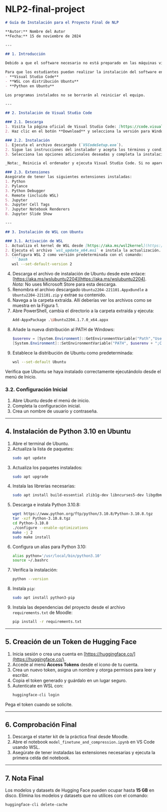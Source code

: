 # NLP2-final-project


```markdown
# Guía de Instalación para el Proyecto Final de NLP

**Autor:** Nombre del Autor  
**Fecha:** 15 de noviembre de 2024  

---

## 1. Introducción

Debido a que el software necesario no está preparado en las máquinas virtuales de Aulas Virtuales, los alumnos pueden acudir físicamente al laboratorio y usar el usuario `usuario`, el cual dispone del software necesario. Sin embargo, no es posible acceder a este usuario a través de Aulas Virtuales. 

Para que los estudiantes puedan realizar la instalación del software en los equipos del laboratorio, esta guía detalla cómo descargar e instalar:
- **Visual Studio Code**  
- **WSL con distribución Ubuntu**  
- **Python en Ubuntu**

Los programas instalados no se borrarán al reiniciar el equipo.

---

## 2. Instalación de Visual Studio Code

### 2.1. Descarga
1. Visita la página oficial de Visual Studio Code: [https://code.visualstudio.com/](https://code.visualstudio.com/).
2. Haz clic en el botón **Download** y selecciona la versión para Windows.

### 2.2. Instalación
1. Ejecuta el archivo descargado (`VSCodeSetup.exe`).
2. Sigue las instrucciones del instalador y acepta los términos y condiciones.
3. Selecciona las opciones adicionales deseadas y completa la instalación.

_Nota:_ Reinicia el ordenador y ejecuta Visual Studio Code. Si no aparece, contacta con STIC en el CAU o con Jaime Pizarroso.

### 2.3. Extensiones
Asegúrate de tener las siguientes extensiones instaladas:
1. Python
2. Pylance
3. Python Debugger
4. Remote (incluido WSL)
5. Jupyter
6. Jupyter Cell Tags
7. Jupyter Notebook Renderers
8. Jupyter Slide Show

---

## 3. Instalación de WSL con Ubuntu

### 3.1. Activación de WSL
1. Actualiza el kernel de WSL desde [https://aka.ms/wsl2kernel](https://aka.ms/wsl2kernel) o descarga el paquete de actualización directamente.
2. Ejecuta el archivo `wsl_update_x64.msi` e instala la actualización.
3. Configura WSL 2 como versión predeterminada con el comando:  
   ```bash
   wsl --set-default-version 2
   ```
4. Descarga el archivo de instalación de Ubuntu desde este enlace: [https://aka.ms/wslubuntu2204](https://aka.ms/wslubuntu2204).  
   _Nota:_ No uses Microsoft Store para esta descarga.
5. Renombra el archivo descargado `Ubuntu2204-221101.AppxBundle` a `Ubuntu2204-221101.zip` y extrae su contenido.
6. Navega a la carpeta extraída. Allí deberías ver los archivos como se muestra en la Figura 1.
7. Abre PowerShell, cambia el directorio a la carpeta extraída y ejecuta:  
   ```bash
   Add-AppxPackage .\Ubuntu2204.1.7.0_x64.appx
   ```
8. Añade la nueva distribución al PATH de Windows:  
   ```powershell
   $userenv = [System.Environment]::GetEnvironmentVariable("Path","User")
   [System.Environment]::SetEnvironmentVariable("PATH", $userenv + ";C:\Users\<user>\Ubuntu","User")
   ```
9. Establece la distribución de Ubuntu como predeterminada:  
   ```bash
   wsl --set-default Ubuntu
   ```

Verifica que Ubuntu se haya instalado correctamente ejecutándolo desde el menú de Inicio.

### 3.2. Configuración Inicial
1. Abre Ubuntu desde el menú de inicio.
2. Completa la configuración inicial.
3. Crea un nombre de usuario y contraseña.

---

## 4. Instalación de Python 3.10 en Ubuntu

1. Abre el terminal de Ubuntu.
2. Actualiza la lista de paquetes:  
   ```bash
   sudo apt update
   ```
3. Actualiza los paquetes instalados:  
   ```bash
   sudo apt upgrade
   ```
4. Instala las librerías necesarias:  
   ```bash
   sudo apt install build-essential zlib1g-dev libncurses5-dev libgdbm-dev libnss3-dev libssl-dev libsqlite3-dev libreadline-dev libffi-dev curl libbz2-dev lzma liblzma-dev
   ```
5. Descarga e instala Python 3.10.8:  
   ```bash
   wget https://www.python.org/ftp/python/3.10.8/Python-3.10.8.tgz
   tar -xzf Python-3.10.8.tgz
   cd Python-3.10.8
   ./configure --enable-optimizations
   make -j 2
   sudo make install
   ```
6. Configura un alias para Python 3.10:  
   ```bash
   alias python='/usr/local/bin/python3.10'
   source ~/.bashrc
   ```
7. Verifica la instalación:  
   ```bash
   python --version
   ```
8. Instala `pip`:  
   ```bash
   sudo apt install python3-pip
   ```
9. Instala las dependencias del proyecto desde el archivo `requirements.txt` de Moodle:  
   ```bash
   pip install -r requirements.txt
   ```

---

## 5. Creación de un Token de Hugging Face

1. Inicia sesión o crea una cuenta en [https://huggingface.co/](https://huggingface.co/).
2. Accede al menú **Access Tokens** desde el icono de tu cuenta.
3. Crea un nuevo token, asigna un nombre y otorga permisos para leer y escribir.
4. Copia el token generado y guárdalo en un lugar seguro.
5. Autentícate en WSL con:  
   ```bash
   huggingface-cli login
   ```

Pega el token cuando se solicite.

---

## 6. Comprobación Final

1. Descarga el starter kit de la práctica final desde Moodle.
2. Abre el notebook `model_finetune_and_compression.ipynb` en VS Code usando WSL.
3. Asegúrate de tener instaladas las extensiones necesarias y ejecuta la primera celda del notebook.

---

## 7. Nota Final

Los modelos y datasets de Hugging Face pueden ocupar hasta **15 GB** en disco. Elimina los modelos y datasets que no utilices con el comando:  
```bash
huggingface-cli delete-cache
```
```
